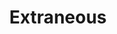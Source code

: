---
layout: posts_by_category
categories: Extraneous
title: Extraneous
permalink: /category/extraneous
---